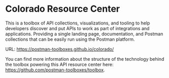 # Colorado Resource Center
This is a toolbox of API collections, visualizations, and tooling to help developers discover and put APIs to work as part of integrations and applications. Providing a single landing page, documentation, and Postman collections that can be easily run using the Postman platform.

URL: https://postman-toolboxes.github.io/colorado/

You can find more information about the structure of the technology behind the toolbox powering this API resource center here: https://github.com/postman-toolboxes/toolbox.
